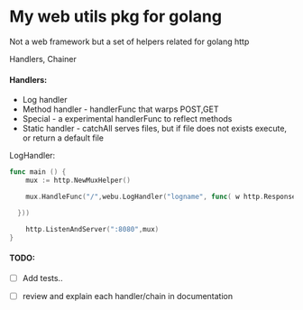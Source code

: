 My web utils pkg for golang
===========================
Not a web framework but a set of helpers related for golang http

Handlers, Chainer

#### Handlers:
* Log handler
* Method handler - handlerFunc that warps POST,GET
* Special - a experimental handlerFunc to reflect methods
* Static handler - catchAll serves files, but if file does not exists execute, or return a default file

LogHandler:
```go
func main () {
	mux := http.NewMuxHelper()

	mux.HandleFunc("/",webu.LogHandler("logname", func( w http.ResponseWriter, r *http.Request ){

  }))

	http.ListenAndServer(":8080",mux)
}

```

#### TODO:
- [ ] Add tests..
- [ ] review and explain each handler/chain in documentation

